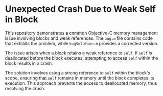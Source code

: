 # Unexpected Crash Due to Weak Self in Block

This repository demonstrates a common Objective-C memory management issue involving blocks and weak references.  The `bug.m` file contains code that exhibits the problem, while `bugSolution.m` provides a corrected version.

The issue arises when a block retains a weak reference to `self`. If `self` is deallocated before the block executes, attempting to access `self` within the block results in a crash.

The solution involves using a strong reference to `self` within the block's scope, ensuring that `self` remains in memory until the block completes its execution. This approach prevents the access to deallocated memory, thus resolving the crash.